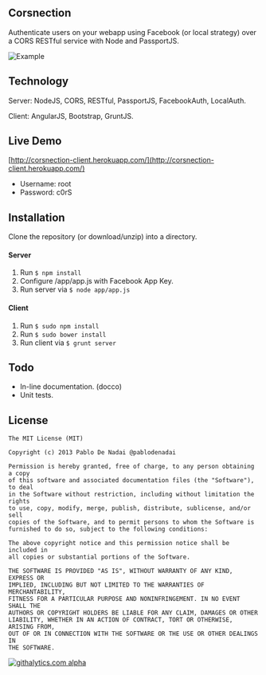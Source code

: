 Corsnection
-----------
Authenticate users on your webapp using Facebook (or local strategy) over a CORS RESTful service with Node and PassportJS.

![Example](http://i39.tinypic.com/2q2j043.png)

Technology
----------
Server: NodeJS, CORS, RESTful, PassportJS, FacebookAuth, LocalAuth.

Client: AngularJS, Bootstrap, GruntJS.


Live Demo
---------
[http://corsnection-client.herokuapp.com/](http://corsnection-client.herokuapp.com/)

- Username: root
- Password: c0rS


Installation
------------
Clone the repository (or download/unzip) into a directory.

#### Server
1. Run `$ npm install`
2. Configure /app/app.js with Facebook App Key.
3. Run server via `$ node app/app.js`

#### Client
1. Run `$ sudo npm install`
2. Run `$ sudo bower install`
3. Run client via `$ grunt server`


Todo
----
- In-line documentation. (docco)
- Unit tests.


License
-------
```
The MIT License (MIT)

Copyright (c) 2013 Pablo De Nadai @pablodenadai

Permission is hereby granted, free of charge, to any person obtaining a copy
of this software and associated documentation files (the "Software"), to deal
in the Software without restriction, including without limitation the rights
to use, copy, modify, merge, publish, distribute, sublicense, and/or sell
copies of the Software, and to permit persons to whom the Software is
furnished to do so, subject to the following conditions:

The above copyright notice and this permission notice shall be included in
all copies or substantial portions of the Software.

THE SOFTWARE IS PROVIDED "AS IS", WITHOUT WARRANTY OF ANY KIND, EXPRESS OR
IMPLIED, INCLUDING BUT NOT LIMITED TO THE WARRANTIES OF MERCHANTABILITY,
FITNESS FOR A PARTICULAR PURPOSE AND NONINFRINGEMENT. IN NO EVENT SHALL THE
AUTHORS OR COPYRIGHT HOLDERS BE LIABLE FOR ANY CLAIM, DAMAGES OR OTHER
LIABILITY, WHETHER IN AN ACTION OF CONTRACT, TORT OR OTHERWISE, ARISING FROM,
OUT OF OR IN CONNECTION WITH THE SOFTWARE OR THE USE OR OTHER DEALINGS IN
THE SOFTWARE.
```

[![githalytics.com alpha](https://cruel-carlota.pagodabox.com/01a001bf787c1578cc0003019fe604f2 "githalytics.com")](http://githalytics.com/pablodenadai/Corsnection)
